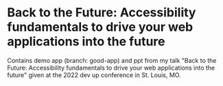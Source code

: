 #  Back to the Future: Accessibility fundamentals to drive your web applications into the future
Contains demo app (branch: good-app) and ppt from my talk "Back to the Future: Accessibility fundamentals to drive your web applications into the future" given at the 2022 dev up conference in St. Louis, MO. 
